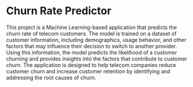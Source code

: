 # Churn Rate Predictor
This project is a Machine Learning-based application that predicts the churn rate of telecom customers. The model is trained on a dataset of customer information, including demographics, usage behavior, and other factors that may influence their decision to switch to another provider. Using this information, the model predicts the likelihood of a customer churning and provides insights into the factors that contribute to customer churn. The application is designed to help telecom companies reduce customer churn and increase customer retention by identifying and addressing the root causes of churn.

